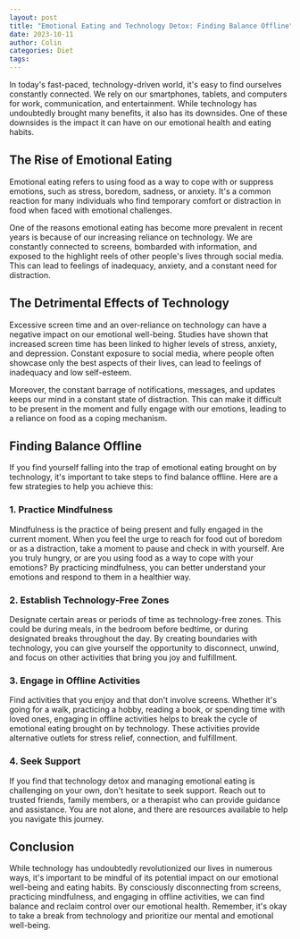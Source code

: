 ```yaml
---
layout: post
title: "Emotional Eating and Technology Detox: Finding Balance Offline"
date: 2023-10-11
author: Colin
categories: Diet
tags: 
---
```


In today's fast-paced, technology-driven world, it's easy to find ourselves constantly connected. We rely on our smartphones, tablets, and computers for work, communication, and entertainment. While technology has undoubtedly brought many benefits, it also has its downsides. One of these downsides is the impact it can have on our emotional health and eating habits.

## The Rise of Emotional Eating

Emotional eating refers to using food as a way to cope with or suppress emotions, such as stress, boredom, sadness, or anxiety. It's a common reaction for many individuals who find temporary comfort or distraction in food when faced with emotional challenges.

One of the reasons emotional eating has become more prevalent in recent years is because of our increasing reliance on technology. We are constantly connected to screens, bombarded with information, and exposed to the highlight reels of other people's lives through social media. This can lead to feelings of inadequacy, anxiety, and a constant need for distraction.

## The Detrimental Effects of Technology

Excessive screen time and an over-reliance on technology can have a negative impact on our emotional well-being. Studies have shown that increased screen time has been linked to higher levels of stress, anxiety, and depression. Constant exposure to social media, where people often showcase only the best aspects of their lives, can lead to feelings of inadequacy and low self-esteem.

Moreover, the constant barrage of notifications, messages, and updates keeps our mind in a constant state of distraction. This can make it difficult to be present in the moment and fully engage with our emotions, leading to a reliance on food as a coping mechanism.

## Finding Balance Offline

If you find yourself falling into the trap of emotional eating brought on by technology, it's important to take steps to find balance offline. Here are a few strategies to help you achieve this:

### 1. Practice Mindfulness

Mindfulness is the practice of being present and fully engaged in the current moment. When you feel the urge to reach for food out of boredom or as a distraction, take a moment to pause and check in with yourself. Are you truly hungry, or are you using food as a way to cope with your emotions? By practicing mindfulness, you can better understand your emotions and respond to them in a healthier way.

### 2. Establish Technology-Free Zones

Designate certain areas or periods of time as technology-free zones. This could be during meals, in the bedroom before bedtime, or during designated breaks throughout the day. By creating boundaries with technology, you can give yourself the opportunity to disconnect, unwind, and focus on other activities that bring you joy and fulfillment.

### 3. Engage in Offline Activities

Find activities that you enjoy and that don't involve screens. Whether it's going for a walk, practicing a hobby, reading a book, or spending time with loved ones, engaging in offline activities helps to break the cycle of emotional eating brought on by technology. These activities provide alternative outlets for stress relief, connection, and fulfillment.

### 4. Seek Support

If you find that technology detox and managing emotional eating is challenging on your own, don't hesitate to seek support. Reach out to trusted friends, family members, or a therapist who can provide guidance and assistance. You are not alone, and there are resources available to help you navigate this journey.

## Conclusion

While technology has undoubtedly revolutionized our lives in numerous ways, it's important to be mindful of its potential impact on our emotional well-being and eating habits. By consciously disconnecting from screens, practicing mindfulness, and engaging in offline activities, we can find balance and reclaim control over our emotional health. Remember, it's okay to take a break from technology and prioritize our mental and emotional well-being.